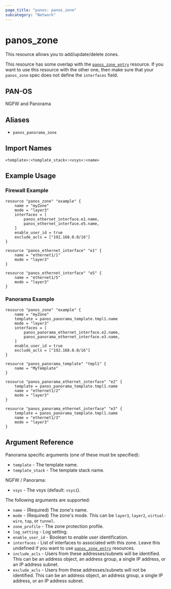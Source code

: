 ```yaml
---
page_title: "panos: panos_zone"
subcategory: "Network"
---
```


# panos_zone

This resource allows you to add/update/delete zones.

This resource has some overlap with the [`panos_zone_entry`](zone_entry.html)
resource.  If you want to use this resource with the other one, then make
sure that your `panos_zone` spec does not define the
`interfaces` field.


## PAN-OS

NGFW and Panorama


## Aliases

* `panos_panorama_zone`


## Import Names

```shell
<template>:<template_stack>:<vsys>:<name>
```


## Example Usage

### Firewall Example

```hcl
resource "panos_zone" "example" {
    name = "myZone"
    mode = "layer3"
    interfaces = [
        panos_ethernet_interface.e1.name,
        panos_ethernet_interface.e5.name,
    ]
    enable_user_id = true
    exclude_acls = ["192.168.0.0/16"]
}

resource "panos_ethernet_interface" "e1" {
    name = "ethernet1/1"
    mode = "layer3"
}

resource "panos_ethernet_interface" "e5" {
    name = "ethernet1/5"
    mode = "layer3"
}
```

### Panorama Example

```hcl
resource "panos_zone" "example" {
    name = "myZone"
    template = panos_panorama_template.tmpl1.name
    mode = "layer3"
    interfaces = [
        panos_panorama_ethernet_interface.e2.name,
        panos_panorama_ethernet_interface.e3.name,
    ]
    enable_user_id = true
    exclude_acls = ["192.168.0.0/16"]
}

resource "panos_panorama_template" "tmpl1" {
    name = "MyTemplate"
}

resource "panos_panorama_ethernet_interface" "e2" {
    template = panos_panorama_template.tmpl1.name
    name = "ethernet1/2"
    mode = "layer3"
}

resource "panos_panorama_ethernet_interface" "e3" {
    template = panos_panorama_template.tmpl1.name
    name = "ethernet1/3"
    mode = "layer3"
}
```


## Argument Reference

Panorama specific arguments (one of these must be specified):

* `template` - The template name.
* `template_stack` - The template stack name.

NGFW / Panorama:

* `vsys` - The vsys (default: `vsys1`).

The following arguments are supported:

* `name` - (Required) The zone's name.
* `mode` - (Required) The zone's mode.  This can be `layer3`, `layer2`,
  `virtual-wire`, `tap`, or `tunnel`.
* `zone_profile` - The zone protection profile.
* `log_setting` - Log setting.
* `enable_user_id` - Boolean to enable user identification.
* `interfaces` - List of interfaces to associated with this zone.  Leave
  this undefined if you want to use [`panos_zone_entry`](zone_entry.html) resources.
* `include_acls` - Users from these addresses/subnets will
  be identified.  This can be an address object, an address group, a single
  IP address, or an IP address subnet.
* `exclude_acls` - Users from these addresses/subnets will not
  be identified.  This can be an address object, an address group, a single
  IP address, or an IP address subnet.
